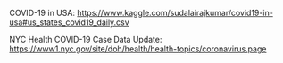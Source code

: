 COVID-19 in USA:  https://www.kaggle.com/sudalairajkumar/covid19-in-usa#us_states_covid19_daily.csv

NYC Health COVID-19 Case Data Update:  https://www1.nyc.gov/site/doh/health/health-topics/coronavirus.page
